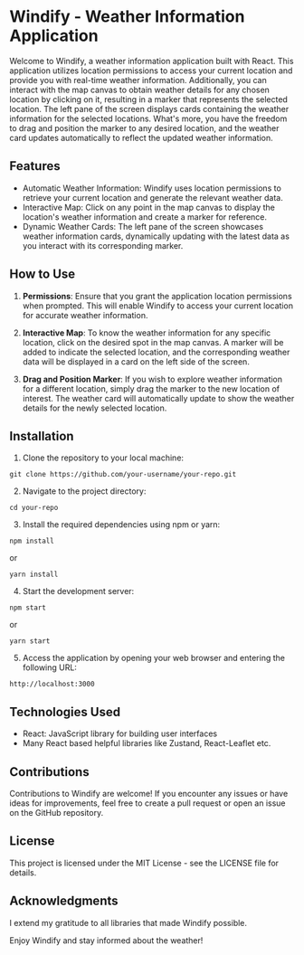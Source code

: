 # Windify - Weather Information Application

Welcome to Windify, a weather information application built with React. This application utilizes location permissions to access your current location and provide you with real-time weather information. Additionally, you can interact with the map canvas to obtain weather details for any chosen location by clicking on it, resulting in a marker that represents the selected location. The left pane of the screen displays cards containing the weather information for the selected locations. What's more, you have the freedom to drag and position the marker to any desired location, and the weather card updates automatically to reflect the updated weather information.

## Features

- Automatic Weather Information: Windify uses location permissions to retrieve your current location and generate the relevant weather data.
- Interactive Map: Click on any point in the map canvas to display the location's weather information and create a marker for reference.
- Dynamic Weather Cards: The left pane of the screen showcases weather information cards, dynamically updating with the latest data as you interact with its corresponding marker.

## How to Use

1. **Permissions**: Ensure that you grant the application location permissions when prompted. This will enable Windify to access your current location for accurate weather information.

2. **Interactive Map**: To know the weather information for any specific location, click on the desired spot in the map canvas. A marker will be added to indicate the selected location, and the corresponding weather data will be displayed in a card on the left side of the screen.

3. **Drag and Position Marker**: If you wish to explore weather information for a different location, simply drag the marker to the new location of interest. The weather card will automatically update to show the weather details for the newly selected location.

## Installation

1. Clone the repository to your local machine:

```
git clone https://github.com/your-username/your-repo.git
```

2. Navigate to the project directory:

```
cd your-repo
```

3. Install the required dependencies using npm or yarn:

```
npm install
```

or

```
yarn install
```

4. Start the development server:

```
npm start
```

or

```
yarn start
```

5. Access the application by opening your web browser and entering the following URL:

```
http://localhost:3000
```

## Technologies Used

- React: JavaScript library for building user interfaces
- Many React based helpful libraries like Zustand, React-Leaflet etc.

## Contributions

Contributions to Windify are welcome! If you encounter any issues or have ideas for improvements, feel free to create a pull request or open an issue on the GitHub repository.

## License

This project is licensed under the MIT License - see the LICENSE file for details.

## Acknowledgments

I extend my gratitude to all libraries that made Windify possible.

Enjoy Windify and stay informed about the weather!

```

```
